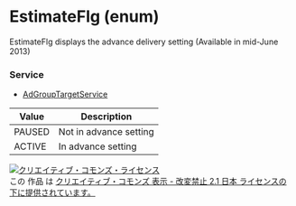 # EstimateFlg (enum)
EstimateFlg displays the advance delivery setting (Available in mid-June 2013)
### Service
+ [AdGroupTargetService](../services/AdGroupTargetService.md)

| Value | Description | 
|---|---|
| PAUSED| Not in advance setting |
| ACTIVE| In advance setting |
<a rel="license" href="http://creativecommons.org/licenses/by-nd/2.1/jp/"><img alt="クリエイティブ・コモンズ・ライセンス" style="border-width:0" src="https://i.creativecommons.org/l/by-nd/2.1/jp/88x31.png" /></a><br />この 作品 は <a rel="license" href="http://creativecommons.org/licenses/by-nd/2.1/jp/">クリエイティブ・コモンズ 表示 - 改変禁止 2.1 日本 ライセンスの下に提供されています。</a>
